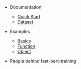 - Documentation
    - [Quick Start](/README.md)
    - [Dataset](/Dataset/README.md)
    
- Examples
    - [Basics](/Python/base.md)
    - [Function](/Python/func.md)
    - [Object](/Python/object.md)

- People behind fast-bert-training



